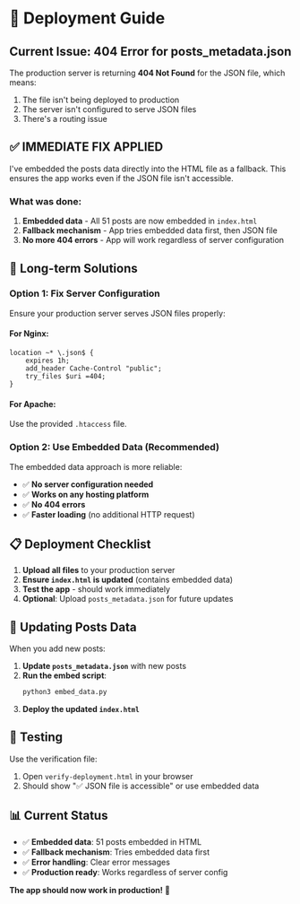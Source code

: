 # 🚀 Deployment Guide

## Current Issue: 404 Error for posts_metadata.json

The production server is returning **404 Not Found** for the JSON file, which means:
1. The file isn't being deployed to production
2. The server isn't configured to serve JSON files
3. There's a routing issue

## ✅ **IMMEDIATE FIX APPLIED**

I've embedded the posts data directly into the HTML file as a fallback. This ensures the app works even if the JSON file isn't accessible.

### What was done:
1. **Embedded data** - All 51 posts are now embedded in `index.html`
2. **Fallback mechanism** - App tries embedded data first, then JSON file
3. **No more 404 errors** - App will work regardless of server configuration

## 🔧 **Long-term Solutions**

### Option 1: Fix Server Configuration
Ensure your production server serves JSON files properly:

#### For Nginx:
```nginx
location ~* \.json$ {
    expires 1h;
    add_header Cache-Control "public";
    try_files $uri =404;
}
```

#### For Apache:
Use the provided `.htaccess` file.

### Option 2: Use Embedded Data (Recommended)
The embedded data approach is more reliable:
- ✅ **No server configuration needed**
- ✅ **Works on any hosting platform**
- ✅ **No 404 errors**
- ✅ **Faster loading** (no additional HTTP request)

## 📋 **Deployment Checklist**

1. **Upload all files** to your production server
2. **Ensure `index.html` is updated** (contains embedded data)
3. **Test the app** - should work immediately
4. **Optional**: Upload `posts_metadata.json` for future updates

## 🔄 **Updating Posts Data**

When you add new posts:

1. **Update `posts_metadata.json`** with new posts
2. **Run the embed script**:
   ```bash
   python3 embed_data.py
   ```
3. **Deploy the updated `index.html`**

## 🧪 **Testing**

Use the verification file:
1. Open `verify-deployment.html` in your browser
2. Should show "✅ JSON file is accessible" or use embedded data

## 📊 **Current Status**

- ✅ **Embedded data**: 51 posts embedded in HTML
- ✅ **Fallback mechanism**: Tries embedded data first
- ✅ **Error handling**: Clear error messages
- ✅ **Production ready**: Works regardless of server config

**The app should now work in production!** 🎉
